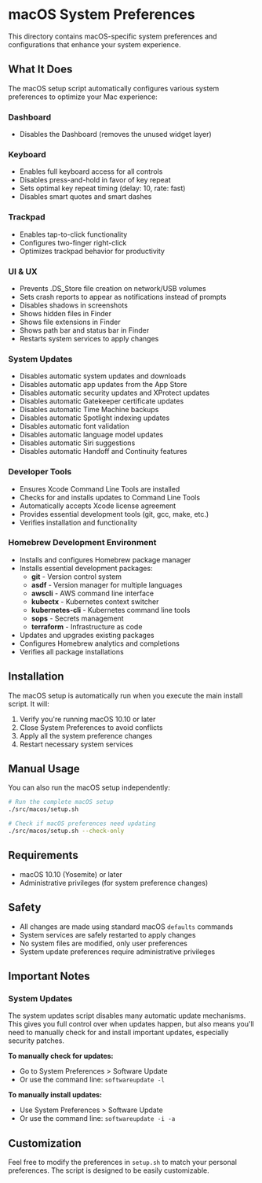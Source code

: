 # macOS System Preferences

This directory contains macOS-specific system preferences and configurations that enhance your system experience.

## What It Does

The macOS setup script automatically configures various system preferences to optimize your Mac experience:

### Dashboard
- Disables the Dashboard (removes the unused widget layer)

### Keyboard
- Enables full keyboard access for all controls
- Disables press-and-hold in favor of key repeat
- Sets optimal key repeat timing (delay: 10, rate: fast)
- Disables smart quotes and smart dashes

### Trackpad
- Enables tap-to-click functionality
- Configures two-finger right-click
- Optimizes trackpad behavior for productivity

### UI & UX
- Prevents .DS_Store file creation on network/USB volumes
- Sets crash reports to appear as notifications instead of prompts
- Disables shadows in screenshots
- Shows hidden files in Finder
- Shows file extensions in Finder
- Shows path bar and status bar in Finder
- Restarts system services to apply changes

### System Updates
- Disables automatic system updates and downloads
- Disables automatic app updates from the App Store
- Disables automatic security updates and XProtect updates
- Disables automatic Gatekeeper certificate updates
- Disables automatic Time Machine backups
- Disables automatic Spotlight indexing updates
- Disables automatic font validation
- Disables automatic language model updates
- Disables automatic Siri suggestions
- Disables automatic Handoff and Continuity features

### Developer Tools
- Ensures Xcode Command Line Tools are installed
- Checks for and installs updates to Command Line Tools
- Automatically accepts Xcode license agreement
- Provides essential development tools (git, gcc, make, etc.)
- Verifies installation and functionality

### Homebrew Development Environment
- Installs and configures Homebrew package manager
- Installs essential development packages:
  - **git** - Version control system
  - **asdf** - Version manager for multiple languages
  - **awscli** - AWS command line interface
  - **kubectx** - Kubernetes context switcher
  - **kubernetes-cli** - Kubernetes command line tools
  - **sops** - Secrets management
  - **terraform** - Infrastructure as code
- Updates and upgrades existing packages
- Configures Homebrew analytics and completions
- Verifies all package installations

## Installation

The macOS setup is automatically run when you execute the main install script. It will:

1. Verify you're running macOS 10.10 or later
2. Close System Preferences to avoid conflicts
3. Apply all the system preference changes
4. Restart necessary system services

## Manual Usage

You can also run the macOS setup independently:

```bash
# Run the complete macOS setup
./src/macos/setup.sh

# Check if macOS preferences need updating
./src/macos/setup.sh --check-only
```

## Requirements

- macOS 10.10 (Yosemite) or later
- Administrative privileges (for system preference changes)

## Safety

- All changes are made using standard macOS `defaults` commands
- System services are safely restarted to apply changes
- No system files are modified, only user preferences
- System update preferences require administrative privileges

## Important Notes

### System Updates
The system updates script disables many automatic update mechanisms. This gives you full control over when updates happen, but also means you'll need to manually check for and install important updates, especially security patches.

**To manually check for updates:**
- Go to System Preferences > Software Update
- Or use the command line: `softwareupdate -l`

**To manually install updates:**
- Use System Preferences > Software Update
- Or use the command line: `softwareupdate -i -a`

## Customization

Feel free to modify the preferences in `setup.sh` to match your personal preferences. The script is designed to be easily customizable.
